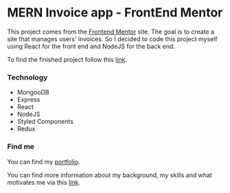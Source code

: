 # MERN Invoice app - FrontEnd Mentor

This project comes from the [Frontend Mentor](https://www.frontendmentor.io/challenges/invoice-app-i7KaLTQjl) site. The goal is to create a site that manages users' invoices. So I decided to code this project myself using React for the front end and NodeJS for the back end.

To find the finished project follow this [link](https://mern-invoice-app.herokuapp.com/).

### Technology

- MongooDB
- Express
- React
- NodeJS
- Styled Components
- Redux

### Find me

You can find my [portfolio](https://mathis-humbert-portfolio.netlify.app/).

You can find more information about my background, my skills and what motivates me via this [link](https://www.notion.so/mathis-humbert-cv/MATHIS-HUMBERT-787daaffef33440f8385b92e908de901?p=64ee085b39934d17b6c6653f79ee9eb6).
